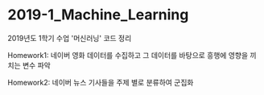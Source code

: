 # 2019-1_Machine_Learning
2019년도 1학기 수업 '머신러닝' 코드 정리


 Homework1: 네이버 영화 데이터를 수집하고 그 데이터를 바탕으로 흥행에 영향을 끼치는 변수 파악
 
 Homework2: 네이버 뉴스 기사들을 주제 별로 분류하여 군집화
